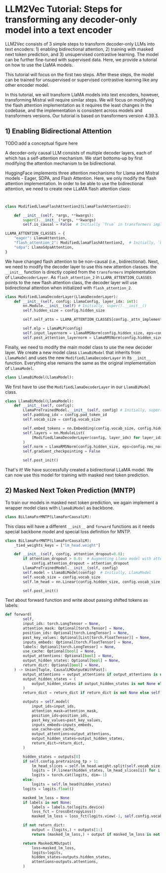 # LLM2Vec Tutorial: Steps for transforming any decoder-only model into a text encoder

LLM2Vec consists of 3 simple steps to transform decoder-only LLMs into text encoders: 1) enabling bidirectional attention, 2) training with masked next token prediction, and 3) unsupervised contrastive learning. The model can be further fine-tuned with supervised data. Here, we provide a tutorial on how to use the LlaMA models.

This tutorial will focus on the first two steps. After these steps, the model can be trained for unsupervised or supervised contrastive learning like any other encoder model.

In this tutorial, we will transform LlaMA models into text encoders, however, transforming Mistral will require similar steps. We will focus on modifying the flash attention implementation as it requires the least changes in the codebase, and the implementation is consistent across models and transformers versions. Our tutorial is based on transformers version 4.39.3.

<!-- mention transformer version -->

## 1) Enabling Bidirectional Attention

TODO:add a conceptual figure here

<!-- Will work for both Llama and Mistral -->
<!-- mention which transformer version is used for this -->

A decoder-only causal LLM consists of multiple decoder layers, each of which has a self-attention mechanism. We start bottoms-up by first modifying the attention mechanism to be bidirectional.

HuggingFace implements three attention mechanisms for Llama and Mistral models - Eager, SDPA, and Flash Attention. Here, we only modify the flash attention implementation. In order to be able to use the bidirectional attention, we need to create new LLaMA flash attention class:
```python


class ModifiedLlamaFlashAttention2(LlamaFlashAttention2):

    def __init__(self, *args, **kwargs):
        super().__init__(*args, **kwargs)
        self.is_causal = False  # Initially `True` in transformers implementation

LLAMA_ATTENTION_CLASSES = {
    "eager": LlamaAttention,
    "flash_attention_2": ModifiedLlamaFlashAttention2,  # Initially, `LlamaFlashAttention2'
    "sdpa": LlamaSdpaAttention,
}
```
We have changed flash attention to be non-causal (i.e., bidirectional). Next, we need to modify the decoder layer to use this new attention classes. the `__init__` function is directly copied from the `transformers` implementation of `LlamaDecoderLayer`. As `flash_attention_2` in `LLAMA_ATTENTION_CLASSES` points to the new flash attention class, the decoder layer will use bidirectional attention when initialized with `flash_attention_2`.
```python
class ModifiedLlamaDecoderLayer(LlamaDecoderLayer):
    def __init__(self, config: LlamaConfig, layer_idx: int):
        nn.Module.__init__(self) # Initially, super().__init__()
        self.hidden_size = config.hidden_size

        self.self_attn = LLAMA_ATTENTION_CLASSES[config._attn_implementation](config=config, layer_idx=layer_idx)

        self.mlp = LlamaMLP(config)
        self.input_layernorm = LlamaRMSNorm(config.hidden_size, eps=config.rms_norm_eps)
        self.post_attention_layernorm = LlamaRMSNorm(config.hidden_size, eps=config.rms_norm_eps)
```
Finally, we need to modify the main model class to use the new decoder layer. We create a new model class `LlamaBiModel` that inherits from `LlamaModel` and uses the new `ModifiedLlamaDecoderLayer` in its `__init__` function. Everything else remains the same as the original implementation of `LlamaModel`.
```python
class LlamaBiModel(LlamaModel):
```

We first have to use the `ModifiedLlamaDecoderLayer` in our `LlamaBiModel` class.
```python
class LlamaBiModel(LlamaModel):
    def __init__(self, config):
        LlamaPreTrainedModel.__init__(self, config) # Initially, super().__init__(config)
        self.padding_idx = config.pad_token_id
        self.vocab_size = config.vocab_size

        self.embed_tokens = nn.Embedding(config.vocab_size, config.hidden_size, self.padding_idx)
        self.layers = nn.ModuleList(
            [ModifiedLlamaDecoderLayer(config, layer_idx) for layer_idx in range(config.num_hidden_layers)]  # Initially, `LlamaDecoderLayer(config, layer_idx)`
        )
        self.norm = LlamaRMSNorm(config.hidden_size, eps=config.rms_norm_eps)
        self.gradient_checkpointing = False

        self.post_init()
```
<!-- attach full file -->
That's it! We have successfully created a bidirectional LLaMA model. We can now use this model for training with masked next token prediction.


## 2) Masked Next Token Prediction (MNTP)
To train our models in masked next token prediction, we again implement a wrapper model class with `LlamaBiModel` as backbone.
<!-- talk about why this is needed - point to HF script, tell the return type expected -->
```python
class BiLlamaForMNTP(LlamaForCausalLM):
```

This class will have a different `__init__` and `forward` functions as it needs special backbone model and special loss definition for MNTP.

```python
class BiLlamaForMNTP(LlamaForCausalLM):
    _tied_weights_keys = ["lm_head.weight"]

    def __init__(self, config, attention_dropout=0.0):
        if attention_dropout > 0.0:  # Augmenting Llama model with attention dropout as there is no such parameter in the initialized LlamaConfig
            config.attention_dropout = attention_dropout
        LlamaPreTrainedModel.__init__(self, config)
        self.model = LlamaBiModel(config)  # Initially, LlamaModel
        self.vocab_size = config.vocab_size
        self.lm_head = nn.Linear(config.hidden_size, config.vocab_size, bias=False)

        self.post_init()
```

Text about forward function and write about passing shifted tokens as labels:
```python
def forward(
        self,
        input_ids: torch.LongTensor = None,
        attention_mask: Optional[torch.Tensor] = None,
        position_ids: Optional[torch.LongTensor] = None,
        past_key_values: Optional[List[torch.FloatTensor]] = None,
        inputs_embeds: Optional[torch.FloatTensor] = None,
        labels: Optional[torch.LongTensor] = None,
        use_cache: Optional[bool] = None,
        output_attentions: Optional[bool] = None,
        output_hidden_states: Optional[bool] = None,
        return_dict: Optional[bool] = None,
    ) -> Union[Tuple, CausalLMOutputWithPast]:
        output_attentions = output_attentions if output_attentions is not None else self.config.output_attentions
        output_hidden_states = (
            output_hidden_states if output_hidden_states is not None else self.config.output_hidden_states
        )
        return_dict = return_dict if return_dict is not None else self.config.use_return_dict

        outputs = self.model(
            input_ids=input_ids,
            attention_mask=attention_mask,
            position_ids=position_ids,
            past_key_values=past_key_values,
            inputs_embeds=inputs_embeds,
            use_cache=use_cache,
            output_attentions=output_attentions,
            output_hidden_states=output_hidden_states,
            return_dict=return_dict,
        )

        hidden_states = outputs[0]
        if self.config.pretraining_tp > 1:
            lm_head_slices = self.lm_head.weight.split(self.vocab_size // self.config.pretraining_tp, dim=0)
            logits = [F.linear(hidden_states, lm_head_slices[i]) for i in range(self.config.pretraining_tp)]
            logits = torch.cat(logits, dim=-1)
        else:
            logits = self.lm_head(hidden_states)
        logits = logits.float()

        masked_lm_loss = None
        if labels is not None:
            labels = labels.to(logits.device)
            loss_fct = CrossEntropyLoss()
            masked_lm_loss = loss_fct(logits.view(-1, self.config.vocab_size), labels.view(-1))

        if not return_dict:
            output = (logits,) + outputs[1:]
            return (masked_lm_loss,) + output if masked_lm_loss is not None else output

        return MaskedLMOutput(
            loss=masked_lm_loss,
            logits=logits,
            hidden_states=outputs.hidden_states,
            attentions=outputs.attentions,
        )
```

<!-- talk about label shifting -->

<!-- point to other resources for simcse and supervised training, as well as pointer to our code -->
